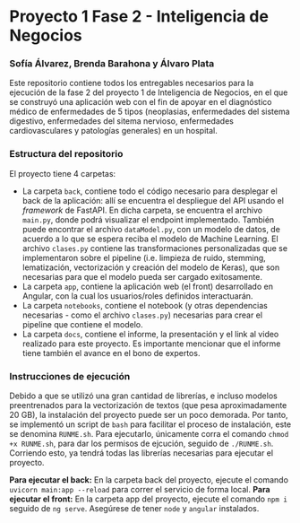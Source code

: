# Proyecto 1 Fase 2 - Inteligencia de Negocios
### Sofía Álvarez, Brenda Barahona y Álvaro Plata

Este repositorio contiene todos los entregables necesarios para la ejecución de la fase 2 del proyecto 1 de Inteligencia de Negocios, en el que se construyó una aplicación web con el fin de apoyar en el diagnóstico médico de enfermedades de 5 tipos (neoplasias, enfermedades del sistema digestivo, enfermedades del sitema nervioso, enfermedades cardiovasculares y patologías generales) en un hospital.

### Estructura del repositorio

El proyecto tiene 4 carpetas:
* La carpeta <code>back</code>, contiene todo el código necesario para desplegar el back de la aplicación: allí se encuentra el despliegue del API usando el _framework_ de FastAPI. En dicha carpeta, se encuentra el archivo <code>main.py</code>, donde podrá visualizar el endpoint implementado. También puede encontrar el archivo <code>dataModel.py</code>, con un modelo de datos, de acuerdo a lo que se espera reciba el modelo de Machine Learning. El archivo <code>clases.py</code> contiene las transformaciones personalizadas que se implementaron sobre el pipeline (i.e. limpieza de ruido, stemming, lematización, vectorización y creación del modelo de Keras), que son necesarias para que el modelo pueda ser cargado exitosamente.
* La carpeta <code>app</code>, contiene la aplicación web (el front) desarrollado en Angular, con la cual los usuarios/roles definidos interactuarán.
* La carpeta <code>notebooks</code>, contiene el notebook (y otras dependencias necesarias - como el archivo <code>clases.py</code>) necesarias para crear el pipeline que contiene el modelo.
* La carpeta <code>docs</code>, contiene el informe, la presentación y el link al video realizado para este proyecto. Es importante mencionar que el informe tiene también el avance en el bono de expertos.

### Instrucciones de ejecución

Debido a que se utilizó una gran cantidad de librerías, e incluso modelos preentrenados para la vectorización de textos (que pesa aproximadamente 20 GB), la instalación del proyecto puede ser un poco demorada. Por tanto, se implementó un script de <code>bash</code> para facilitar el proceso de instalación, este se denomina <code>RUNME.sh</code>. Para ejecutarlo, únicamente corra el comando <code>chmod +x RUNME.sh</code>, para dar los permisos de ejcución, seguido de <code>./RUNME.sh</code>. Corriendo esto, ya tendrá todas las librerías necesarias para ejecutar el proyecto.

<b>Para ejecutar el back:</b> En la carpeta back del proyecto, ejecute el comando <code>uvicorn main:app --reload</code> para correr el servicio de forma local.
<b>Para ejecutar el front:</b> En la carpeta app del proyecto, ejecute el comando <code>npm i </code> seguido de <code>ng serve</code>. Asegúrese de tener <code>node</code> y <code>angular</code> instalados.


